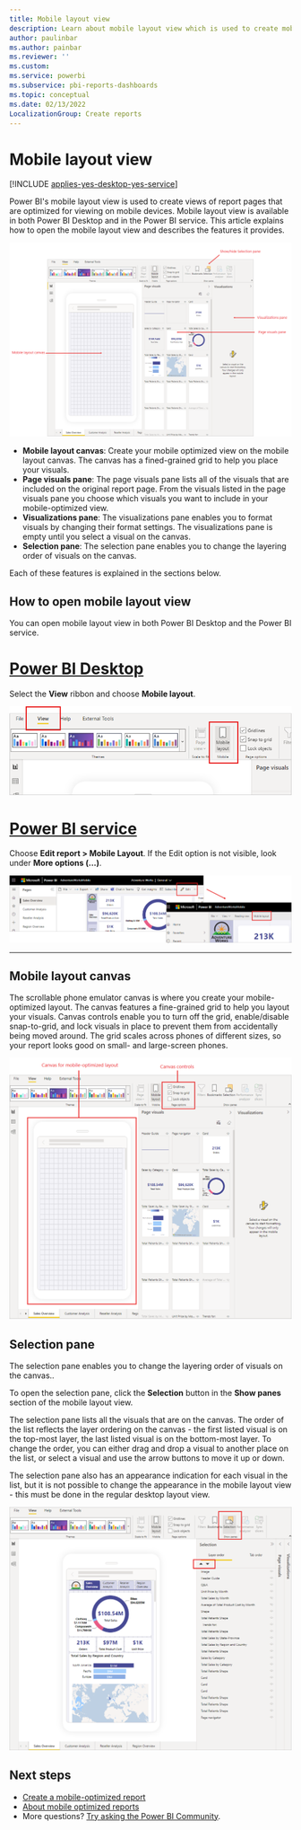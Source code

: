 ```yaml
---
title: Mobile layout view
description: Learn about mobile layout view which is used to create mobile optimized views of Power BI report pages.
author: paulinbar
ms.author: painbar
ms.reviewer: ''
ms.custom:
ms.service: powerbi
ms.subservice: pbi-reports-dashboards
ms.topic: conceptual
ms.date: 02/13/2022
LocalizationGroup: Create reports
---
```

# Mobile layout view

[!INCLUDE [applies-yes-desktop-yes-service](../includes/applies-yes-desktop-yes-service.md)]

Power BI's mobile layout view is used to create views of report pages that are optimized for viewing on mobile devices. Mobile layout view is available in both Power BI Desktop and in the Power BI service. This article explains how to open the mobile layout view and describes the features it provides.

![Screenshot of mobile layout view in Power B I.](media/power-bi-mobile-layout-view/power-bi-mobile-layout-view.png)

* **Mobile layout canvas**: Create your mobile optimized view on the mobile layout canvas. The canvas has a fined-grained grid to help you place your visuals.
* **Page visuals pane**: The page visuals pane lists all of the visuals that are included on the original report page. From the visuals listed in the page visuals pane you choose which visuals you want to include in your mobile-optimized view.
* **Visualizations pane**: The visualizations pane enables you to format visuals by changing their format settings. The visualizations pane is empty until you select a visual on the canvas.
* **Selection pane**: The selection pane enables you to change the layering order of visuals on the canvas.

Each of these features is explained in the sections below.

## How to open mobile layout view

You can open mobile layout view in both Power BI Desktop and the Power BI service.

# [Power BI Desktop](#tab/powerbi-desktop)

Select the **View** ribbon and choose **Mobile layout**.

![Screenshot of the mobile layout button on the View ribbon in Power B I Desktop.](media/power-bi-mobile-layout-view/power-bi-mobile-layout-button-desktop.png)

# [Power BI service](#tab/powerbi-service)

Choose **Edit report > Mobile Layout**. If the Edit option is not visible, look under **More options (...)**.

   ![Screenshot of the mobile layout button on the View ribbon in the Power B I service.](media/power-bi-mobile-layout-view/power-bi-mobile-layout-button-service.png)

---

## Mobile layout canvas

The scrollable phone emulator canvas is where you create your mobile-optimized layout. The canvas features a fine-grained grid to help you layout your visuals. Canvas controls enable you to turn off the grid, enable/disable snap-to-grid, and lock visuals in place to prevent them from accidentally being moved around. The grid scales across phones of different sizes, so your report looks good on small- and large-screen phones.

![Screenshot of mobile layout view phone emulator canvas.](media/power-bi-mobile-layout-view/power-bi-mobile-layout-view-phone-emulator-canvas.png)





## Selection pane

The selection pane enables you to change the layering order of visuals on the canvas..

To open the selection pane, click the **Selection** button in the **Show panes** section of the mobile layout view.

The selection pane lists all the visuals that are on the canvas. The order of the list reflects the layer ordering on the canvas - the first listed visual is on the top-most layer, the last listed visual is on the bottom-most layer. To change the order, you can either drag and drop a visual to another place on the list, or select a visual and use the arrow buttons to move it up or down.

The selection pane also has an appearance indication for each visual in the list, but it is not possible to change the appearance in the mobile layout view - this must be done in the regular desktop layout view.

![Screenshot showing selection pane and how to open it.](media/power-bi-mobile-layout-view/mobile-layout-selection-pane.png)

## Next steps
* [Create a mobile-optimized report](power-bi-create-phone-report-how-to.md)
* [About mobile optimized reports](power-bi-create-phone-report.md)
* More questions? [Try asking the Power BI Community](https://community.powerbi.com/).
